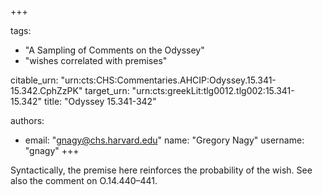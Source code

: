 +++

tags:
- "A Sampling of Comments on the Odyssey"
- "wishes correlated with premises"

citable_urn: "urn:cts:CHS:Commentaries.AHCIP:Odyssey.15.341-15.342.CphZzPK"
target_urn: "urn:cts:greekLit:tlg0012.tlg002:15.341-15.342"
title: "Odyssey 15.341-342"

authors:
- email: "gnagy@chs.harvard.edu"
  name: "Gregory Nagy"
  username: "gnagy"
+++

<p>Syntactically, the premise here reinforces the probability of the wish. See also the comment on O.14.440–441.</p>